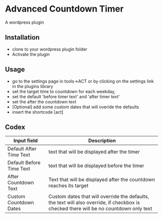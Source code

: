 # Advanced Countdown Timer
A wordpress plugin 

## Installation
- clone to your wordpress plugin folder
- Activate the plugin

## Usage
- go to the settings page in tools->ACT or by clicking on the settings link in the plugins library
- set the target time to countdown for each weekday,
- set the default 'before timer text' and 'after timer text'
- set the after the countdown text
- [Optional] add some custom dates that will overide the defaults
- insert the shortcode [act]

## Codex
|Input field|Description|
|----|----|
|Default After Time Text| text that will be displayed after the timer|
|Default Before Time Text| text that will be displayed before the timer|
|After Countdown Text|Text that will be displayed after the countdown reaches its target|
|Custom Countdown Dates|Custom dates that will override the defaults, the text will also override, if checkbox is checked there will be no countdown only text|

